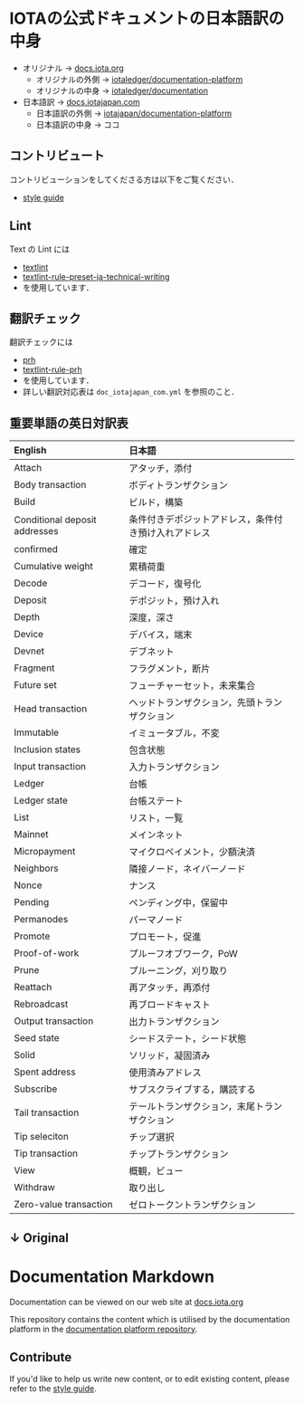 # IOTAの公式ドキュメントの日本語訳の中身

- オリジナル → [docs.iota.org](https://docs.iota.org)
    - オリジナルの外側 → [iotaledger/documentation-platform](https://github.com/iotaledger/documentation-platform)
    - オリジナルの中身 → [iotaledger/documentation](https://github.com/iotaledger/documentation)
- 日本語訳 → [docs.iotajapan.com](https://docs.iotajapan.com)
    - 日本語訳の外側 → [iotajapan/documentation-platform](https://github.com/iotajapan/documentation-platform)
    - 日本語訳の中身 → ココ

## コントリビュート
コントリビューションをしてくださる方は以下をご覧ください．
- [style guide](./contribution/0.1/style-guide.md)

## Lint
Text の Lint には
- [textlint](https://github.com/textlint/textlint)
- [textlint-rule-preset-ja-technical-writing](https://github.com/textlint-ja/textlint-rule-preset-ja-technical-writing)
- を使用しています．

## 翻訳チェック
翻訳チェックには
- [prh](https://github.com/prh/prh)
- [textlint-rule-prh](https://github.com/textlint-rule/textlint-rule-prh)
- を使用しています．
- 詳しい翻訳対応表は `doc_iotajapan_com.yml` を参照のこと．

## 重要単語の英日対訳表

| English                       | 日本語                                               |
|:------------------------------|:-----------------------------------------------------|
| Attach                        | アタッチ，添付                                       |
| Body transaction              | ボディトランザクション                               |
| Build                         | ビルド，構築                                         |
| Conditional deposit addresses | 条件付きデポジットアドレス，条件付き預け入れアドレス |
| confirmed                     | 確定                                                 |
| Cumulative weight             | 累積荷重                                             |
| Decode                        | デコード，復号化                                     |
| Deposit                       | デポジット，預け入れ                                 |
| Depth                         | 深度，深さ                                           |
| Device                        | デバイス，端末                                       |
| Devnet                        | デブネット                                           |
| Fragment                      | フラグメント，断片                                   |
| Future set                    | フューチャーセット，未来集合                         |
| Head transaction              | ヘッドトランザクション，先頭トランザクション         |
| Immutable                     | イミュータブル，不変                                 |
| Inclusion states              | 包含状態                                             |
| Input transaction             | 入力トランザクション                                 |
| Ledger                        | 台帳                                                 |
| Ledger state                  | 台帳ステート                                         |
| List                          | リスト，一覧                                         |
| Mainnet                       | メインネット                                         |
| Micropayment                  | マイクロペイメント，少額決済                         |
| Neighbors                     | 隣接ノード，ネイバーノード                           |
| Nonce                         | ナンス                                               |
| Pending                       | ペンディング中，保留中                               |
| Permanodes                    | パーマノード                                         |
| Promote                       | プロモート，促進                                     |
| Proof-of-work                 | プルーフオブワーク，PoW                              |
| Prune                         | プルーニング，刈り取り                               |
| Reattach                      | 再アタッチ，再添付                                   |
| Rebroadcast                   | 再ブロードキャスト                                   |
| Output transaction            | 出力トランザクション                                 |
| Seed state                    | シードステート，シード状態                           |
| Solid                         | ソリッド，凝固済み                                   |
| Spent address                 | 使用済みアドレス                                     |
| Subscribe                     | サブスクライブする，購読する                         |
| Tail transaction              | テールトランザクション，末尾トランザクション         |
| Tip seleciton                 | チップ選択                                           |
| Tip transaction               | チップトランザクション                               |
| View                          | 概観，ビュー                                         |
| Withdraw                      | 取り出し                                             |
| Zero-value transaction        | ゼロトークントランザクション                         |

↓ Original
---
# Documentation Markdown

Documentation can be viewed on our web site at [docs.iota.org](https://docs.iota.org)

This repository contains the content which is utilised by the documentation platform in the [documentation platform repository](https://github.com/iotaledger/documentation-platform).

## Contribute

If you'd like to help us write new content, or to edit existing content, please refer to the [style guide](./contribution/0.1/style-guide.md).
